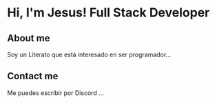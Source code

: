 # Hi, I'm Jesus! Full Stack Developer

## About me

Soy un Literato que está interesado en ser programador...

## Contact me

Me puedes escribir por Discord ...